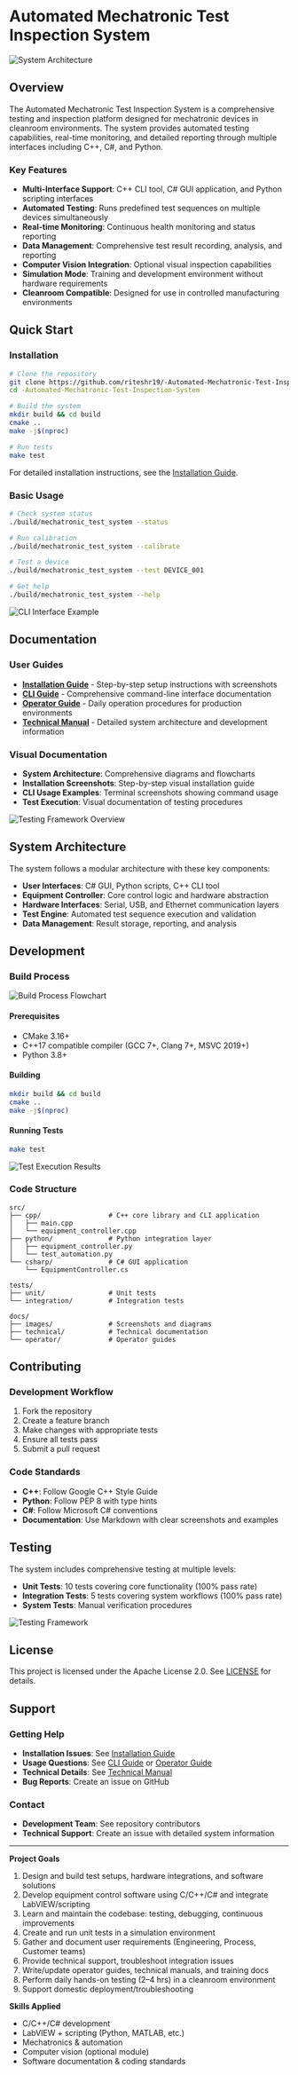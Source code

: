 # Automated Mechatronic Test Inspection System

![System Architecture](docs/images/architecture/system_architecture.png)

## Overview

The Automated Mechatronic Test Inspection System is a comprehensive testing and inspection platform designed for mechatronic devices in cleanroom environments. The system provides automated testing capabilities, real-time monitoring, and detailed reporting through multiple interfaces including C++, C#, and Python.

### Key Features

- **Multi-Interface Support**: C++ CLI tool, C# GUI application, and Python scripting interfaces
- **Automated Testing**: Runs predefined test sequences on multiple devices simultaneously
- **Real-time Monitoring**: Continuous health monitoring and status reporting
- **Data Management**: Comprehensive test result recording, analysis, and reporting
- **Computer Vision Integration**: Optional visual inspection capabilities
- **Simulation Mode**: Training and development environment without hardware requirements
- **Cleanroom Compatible**: Designed for use in controlled manufacturing environments

## Quick Start

### Installation

```bash
# Clone the repository
git clone https://github.com/riteshr19/-Automated-Mechatronic-Test-Inspection-System.git
cd -Automated-Mechatronic-Test-Inspection-System

# Build the system
mkdir build && cd build
cmake ..
make -j$(nproc)

# Run tests
make test
```

For detailed installation instructions, see the [Installation Guide](docs/INSTALLATION_GUIDE.md).

### Basic Usage

```bash
# Check system status
./build/mechatronic_test_system --status

# Run calibration
./build/mechatronic_test_system --calibrate

# Test a device
./build/mechatronic_test_system --test DEVICE_001

# Get help
./build/mechatronic_test_system --help
```

![CLI Interface Example](docs/images/cli/cli_help_status.png)

## Documentation

### User Guides
- **[Installation Guide](docs/INSTALLATION_GUIDE.md)** - Step-by-step setup instructions with screenshots
- **[CLI Guide](docs/CLI_GUIDE.md)** - Comprehensive command-line interface documentation
- **[Operator Guide](docs/operator/operator_guide.md)** - Daily operation procedures for production environments
- **[Technical Manual](docs/technical/technical_manual.md)** - Detailed system architecture and development information

### Visual Documentation
- **System Architecture**: Comprehensive diagrams and flowcharts
- **Installation Screenshots**: Step-by-step visual installation guide
- **CLI Usage Examples**: Terminal screenshots showing command usage
- **Test Execution**: Visual documentation of testing procedures

![Testing Framework Overview](docs/images/testing/testing_framework.png)

## System Architecture

The system follows a modular architecture with these key components:

- **User Interfaces**: C# GUI, Python scripts, C++ CLI tool
- **Equipment Controller**: Core control logic and hardware abstraction
- **Hardware Interfaces**: Serial, USB, and Ethernet communication layers
- **Test Engine**: Automated test sequence execution and validation
- **Data Management**: Result storage, reporting, and analysis

## Development

### Build Process

![Build Process Flowchart](docs/images/build/build_process.png)

#### Prerequisites
- CMake 3.16+
- C++17 compatible compiler (GCC 7+, Clang 7+, MSVC 2019+)
- Python 3.8+

#### Building
```bash
mkdir build && cd build
cmake ..
make -j$(nproc)
```

#### Running Tests
```bash
make test
```

![Test Execution Results](docs/images/testing/test_execution_output.png)

### Code Structure

```
src/
├── cpp/                 # C++ core library and CLI application
│   ├── main.cpp
│   └── equipment_controller.cpp
├── python/              # Python integration layer
│   ├── equipment_controller.py
│   └── test_automation.py
└── csharp/              # C# GUI application
    └── EquipmentController.cs

tests/
├── unit/                # Unit tests
└── integration/         # Integration tests

docs/
├── images/              # Screenshots and diagrams
├── technical/           # Technical documentation
└── operator/            # Operator guides
```

## Contributing

### Development Workflow
1. Fork the repository
2. Create a feature branch
3. Make changes with appropriate tests
4. Ensure all tests pass
5. Submit a pull request

### Code Standards
- **C++**: Follow Google C++ Style Guide
- **Python**: Follow PEP 8 with type hints
- **C#**: Follow Microsoft C# conventions
- **Documentation**: Use Markdown with clear screenshots and examples

## Testing

The system includes comprehensive testing at multiple levels:

- **Unit Tests**: 10 tests covering core functionality (100% pass rate)
- **Integration Tests**: 5 tests covering system workflows (100% pass rate)
- **System Tests**: Manual verification procedures

![Testing Framework](docs/images/testing/testing_framework.png)

## License

This project is licensed under the Apache License 2.0. See [LICENSE](LICENSE) for details.

## Support

### Getting Help
- **Installation Issues**: See [Installation Guide](docs/INSTALLATION_GUIDE.md)
- **Usage Questions**: See [CLI Guide](docs/CLI_GUIDE.md) or [Operator Guide](docs/operator/operator_guide.md)
- **Technical Details**: See [Technical Manual](docs/technical/technical_manual.md)
- **Bug Reports**: Create an issue on GitHub

### Contact
- **Development Team**: See repository contributors
- **Technical Support**: Create an issue with detailed system information

---

**Project Goals**
1. Design and build test setups, hardware integrations, and software solutions
2. Develop equipment control software using C/C++/C# and integrate LabVIEW/scripting
3. Learn and maintain the codebase: testing, debugging, continuous improvements
4. Create and run unit tests in a simulation environment
5. Gather and document user requirements (Engineering, Process, Customer teams)
6. Provide technical support, troubleshoot integration issues
7. Write/update operator guides, technical manuals, and training docs
8. Perform daily hands-on testing (2–4 hrs) in a cleanroom environment
9. Support domestic deployment/troubleshooting

**Skills Applied**
- C/C++/C# development
- LabVIEW + scripting (Python, MATLAB, etc.)
- Mechatronics & automation
- Computer vision (optional module)
- Software documentation & coding standards
